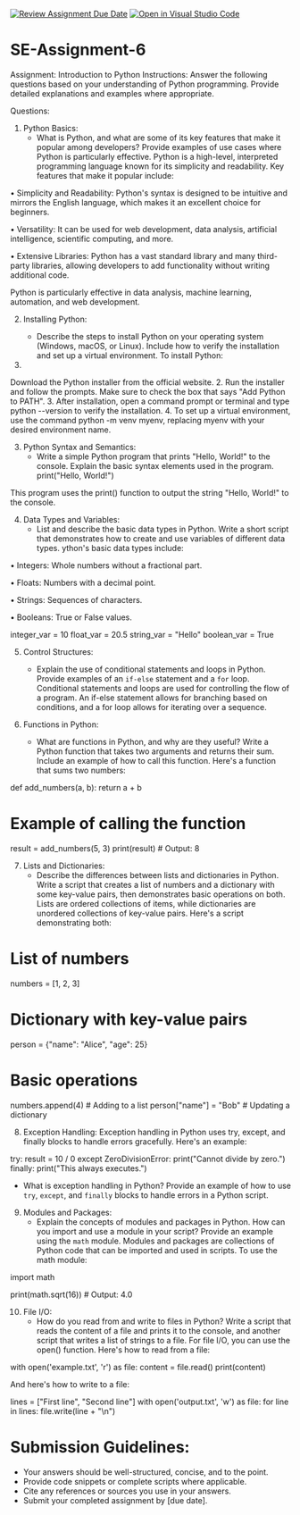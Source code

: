 [![Review Assignment Due Date](https://classroom.github.com/assets/deadline-readme-button-22041afd0340ce965d47ae6ef1cefeee28c7c493a6346c4f15d667ab976d596c.svg)](https://classroom.github.com/a/WfNmjXUk)
[![Open in Visual Studio Code](https://classroom.github.com/assets/open-in-vscode-2e0aaae1b6195c2367325f4f02e2d04e9abb55f0b24a779b69b11b9e10269abc.svg)](https://classroom.github.com/online_ide?assignment_repo_id=15280732&assignment_repo_type=AssignmentRepo)
# SE-Assignment-6
 Assignment: Introduction to Python
Instructions:
Answer the following questions based on your understanding of Python programming. Provide detailed explanations and examples where appropriate.

 Questions:

1. Python Basics:
   - What is Python, and what are some of its key features that make it popular among developers? Provide examples of use cases where Python is particularly effective.
     Python is a high-level, interpreted programming language known for its simplicity and readability. Key features that make it popular include:

•  Simplicity and Readability: Python's syntax is designed to be intuitive and mirrors the English language, which makes it an excellent choice for beginners.

•  Versatility: It can be used for web development, data analysis, artificial intelligence, scientific computing, and more.

•  Extensive Libraries: Python has a vast standard library and many third-party libraries, allowing developers to add functionality without writing additional code.

Python is particularly effective in data analysis, machine learning, automation, and web development.


2. Installing Python:
   - Describe the steps to install Python on your operating system (Windows, macOS, or Linux). Include how to verify the installation and set up a virtual environment.
     To install Python:

1. 
Download the Python installer from the official website.
2. 
Run the installer and follow the prompts. Make sure to check the box that says "Add Python to PATH".
3. 
After installation, open a command prompt or terminal and type python --version to verify the installation.
4. 
To set up a virtual environment, use the command python -m venv myenv, replacing myenv with your desired environment name.


3. Python Syntax and Semantics:
   - Write a simple Python program that prints "Hello, World!" to the console. Explain the basic syntax elements used in the program.
     print("Hello, World!")

This program uses the print() function to output the string "Hello, World!" to the console.


4. Data Types and Variables:
   - List and describe the basic data types in Python. Write a short script that demonstrates how to create and use variables of different data types.
     ython's basic data types include:

•  Integers: Whole numbers without a fractional part.

•  Floats: Numbers with a decimal point.

•  Strings: Sequences of characters.

•  Booleans: True or False values.

integer_var = 10
float_var = 20.5
string_var = "Hello"
boolean_var = True


5. Control Structures:
   - Explain the use of conditional statements and loops in Python. Provide examples of an `if-else` statement and a `for` loop.
     Conditional statements and loops are used for controlling the flow of a program. An if-else statement allows for branching based on conditions, and a for loop allows for iterating over a sequence.

6. Functions in Python:
   - What are functions in Python, and why are they useful? Write a Python function that takes two arguments and returns their sum. Include an example of how to call this function.
     Here's a function that sums two numbers:

def add_numbers(a, b):
return a + b

# Example of calling the function
result = add_numbers(5, 3)
print(result)  # Output: 8


7. Lists and Dictionaries:
   - Describe the differences between lists and dictionaries in Python. Write a script that creates a list of numbers and a dictionary with some key-value pairs, then demonstrates basic operations on both.
     Lists are ordered collections of items, while dictionaries are unordered collections of key-value pairs. Here's a script demonstrating both:

# List of numbers
numbers = [1, 2, 3]

# Dictionary with key-value pairs
person = {"name": "Alice", "age": 25}

# Basic operations
numbers.append(4)  # Adding to a list
person["name"] = "Bob"  # Updating a dictionary


8. Exception Handling:
Exception handling in Python uses try, except, and finally blocks to handle errors gracefully. Here's an example:

try:
result = 10 / 0
except ZeroDivisionError:
print("Cannot divide by zero.")
finally:
print("This always executes.")
   - What is exception handling in Python? Provide an example of how to use `try`, `except`, and `finally` blocks to handle errors in a Python script.

9. Modules and Packages:
   - Explain the concepts of modules and packages in Python. How can you import and use a module in your script? Provide an example using the `math` module.
     Modules and packages are collections of Python code that can be imported and used in scripts. To use the math module:

import math

print(math.sqrt(16))  # Output: 4.0


     
10. File I/O:
    - How do you read from and write to files in Python? Write a script that reads the content of a file and prints it to the console, and another script that writes a list of strings to a file.
For file I/O, you can use the open() function. Here's how to read from a file:

with open('example.txt', 'r') as file:
content = file.read()
print(content)

And here's how to write to a file:

lines = ["First line", "Second line"]
with open('output.txt', 'w') as file:
for line in lines:
file.write(line + "\n")



# Submission Guidelines:
- Your answers should be well-structured, concise, and to the point.
- Provide code snippets or complete scripts where applicable.
- Cite any references or sources you use in your answers.
- Submit your completed assignment by [due date].



